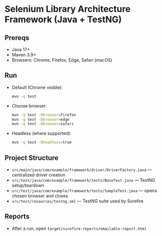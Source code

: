 # Selenium Library Architecture Framework (Java + TestNG)

## Prereqs
- Java 17+
- Maven 3.9+
- Browsers: Chrome, Firefox, Edge, Safari (macOS)

## Run
- Default (Chrome visible):
  ```bash
  mvn -q test
  ```
- Choose browser:
  ```bash
  mvn -q test -Dbrowser=firefox
  mvn -q test -Dbrowser=edge
  mvn -q test -Dbrowser=safari
  ```
- Headless (where supported):
  ```bash
  mvn -q test -Dheadless=true
  ```

## Project Structure
- `src/main/java/com/example/framework/driver/DriverFactory.java` — centralized driver creation
- `src/test/java/com/example/framework/tests/BaseTest.java` — TestNG setup/teardown
- `src/test/java/com/example/framework/tests/SampleTest.java` — opens chosen browser and closes
- `src/test/resources/testng.xml` — TestNG suite used by Surefire

## Reports
- After a run, open `target/surefire-reports/emailable-report.html`

